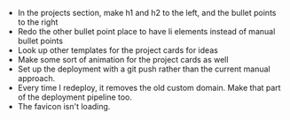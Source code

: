- In the projects section, make h1 and h2 to the left, and the bullet points to the right
- Redo the other bullet point place to have li elements instead of manual bullet points
- Look up other templates for the project cards for ideas 
- Make some sort of animation for the project cards as well
- Set up the deployment with a git push rather than the current manual approach.
- Every time I redeploy, it removes the old custom domain. Make that part of the deployment pipeline too.
- The favicon isn't loading.